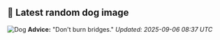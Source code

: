 ## 🐶 Latest random dog image
![Dog](https://images.dog.ceo/breeds/labradoodle/labradoodle-forrest.jpg)
**Advice:** "Don't burn bridges."
*Updated: 2025-09-06 08:37 UTC*
